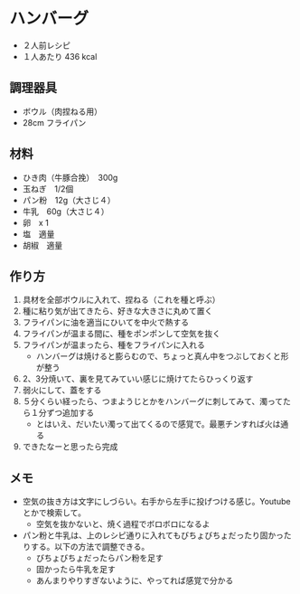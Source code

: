 # ハンバーグ

- ２人前レシピ
- １人あたり 436 kcal

## 調理器具

- ボウル（肉捏ねる用）
- 28cm フライパン

## 材料

- ひき肉（牛豚合挽）　300g
- 玉ねぎ　1/2個
- パン粉　12g（大さじ４）
- 牛乳　60g（大さじ４） 
- 卵　x 1
- 塩　適量
- 胡椒　適量

## 作り方

1. 具材を全部ボウルに入れて、捏ねる（これを種と呼ぶ）
1. 種に粘り気が出てきたら、好きな大きさに丸めて置く
1. フライパンに油を適当にひいてを中火で熱する
1. フライパンが温まる間に、種をポンポンして空気を抜く
1. フライパンが温まったら、種をフライパンに入れる
    - ハンバーグは焼けると膨らむので、ちょっと真ん中をつぶしておくと形が整う
1. 2、3分焼いて、裏を見てみていい感じに焼けてたらひっくり返す
1. 弱火にして、蓋をする
1. ５分くらい経ったら、つまようじとかをハンバーグに刺してみて、濁ってたら１分ずつ追加する
    - とはいえ、だいたい濁って出てくるので感覚で。最悪チンすれば火は通る
1. できたなーと思ったら完成

## メモ

- 空気の抜き方は文字にしづらい。右手から左手に投げつける感じ。Youtube とかで検索して。
    - 空気を抜かないと、焼く過程でボロボロになるよ
- パン粉と牛乳は、上のレシピ通りに入れてもびちょびちょだったり固かったりする。以下の方法で調整できる。
    - びちょびちょだったらパン粉を足す
    - 固かったら牛乳を足す
    - あんまりやりすぎないように、やってれば感覚で分かる

